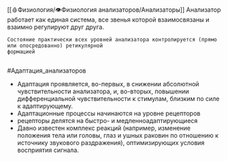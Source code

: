 [[🩸Физиология/👁Физиология анализаторов/Анализаторы]]
Анализатор работает как единая система, все звенья которой взаимосвязаны и взаимно регулируют друг друга.

```
Состояние практически всех уровней анализатора контролируется (прямо или опосредованно) ретикулярной
формацией


```
#Адаптация_анализаторов
- Адаптация проявляется, во-первых, в снижении абсолютной чувствительности анализатора, и, во-вторых, повышении дифференциальной чувствительности к стимулам, близким по силе к адаптирующему.
- Адаптационные процессы начинаются на уровне рецепторов
- рецепторы делятся на быстро- и медленноадаптирующиеся
- Давно известен комплекс реакций (например, изменение положения тела или головы, глаз и ушных раковин по отношению к источнику звукового раздражения), оптимизирующих условия восприятия сигнала.

